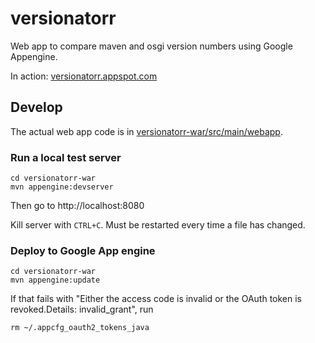 versionatorr
============

Web app to compare maven and osgi version numbers using Google Appengine.

In action: [versionatorr.appspot.com](http://versionatorr.appspot.com)

Develop
-------

The actual web app code is in [versionatorr-war/src/main/webapp](versionatorr-war/src/main/webapp/).

### Run a local test server

    cd versionatorr-war
    mvn appengine:devserver
    
Then go to http://localhost:8080
    
Kill server with `CTRL+C`. Must be restarted every time a file has changed.

### Deploy to Google App engine

    cd versionatorr-war
    mvn appengine:update
    
If that fails with "Either the access code is invalid or the OAuth token is revoked.Details: invalid_grant", run

    rm ~/.appcfg_oauth2_tokens_java